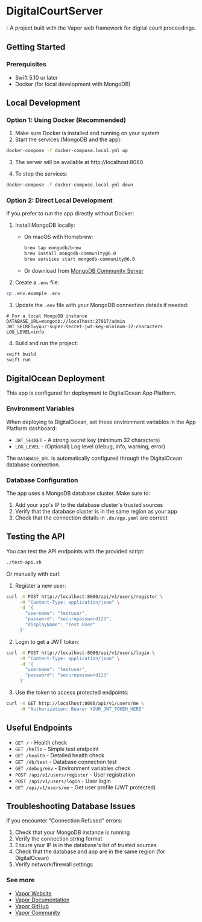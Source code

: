 # DigitalCourtServer

💧 A project built with the Vapor web framework for digital court proceedings.

## Getting Started

### Prerequisites
- Swift 5.10 or later
- Docker (for local development with MongoDB)

## Local Development

### Option 1: Using Docker (Recommended)

1. Make sure Docker is installed and running on your system
2. Start the services (MongoDB and the app):
```bash
docker-compose -f docker-compose.local.yml up
```

3. The server will be available at http://localhost:8080

4. To stop the services:
```bash
docker-compose -f docker-compose.local.yml down
```

### Option 2: Direct Local Development

If you prefer to run the app directly without Docker:

1. Install MongoDB locally:
   - On macOS with Homebrew:
     ```bash
     brew tap mongodb/brew
     brew install mongodb-community@6.0
     brew services start mongodb-community@6.0
     ```
   - Or download from [MongoDB Community Server](https://www.mongodb.com/try/download/community)

2. Create a `.env` file:
```bash
cp .env.example .env
```

3. Update the `.env` file with your MongoDB connection details if needed:
```env
# For a local MongoDB instance
DATABASE_URL=mongodb://localhost:27017/admin
JWT_SECRET=your-super-secret-jwt-key-minimum-32-characters
LOG_LEVEL=info
```

4. Build and run the project:
```bash
swift build
swift run
```

## DigitalOcean Deployment

This app is configured for deployment to DigitalOcean App Platform.

### Environment Variables

When deploying to DigitalOcean, set these environment variables in the App Platform dashboard:

- `JWT_SECRET` - A strong secret key (minimum 32 characters)
- `LOG_LEVEL` - (Optional) Log level (debug, info, warning, error)

The `DATABASE_URL` is automatically configured through the DigitalOcean database connection.

### Database Configuration

The app uses a MongoDB database cluster. Make sure to:

1. Add your app's IP to the database cluster's trusted sources
2. Verify that the database cluster is in the same region as your app
3. Check that the connection details in `.do/app.yaml` are correct

## Testing the API

You can test the API endpoints with the provided script:
```bash
./test-api.sh
```

Or manually with curl:

1. Register a new user:
```bash
curl -X POST http://localhost:8080/api/v1/users/register \
     -H "Content-Type: application/json" \
     -d '{
       "username": "testuser",
       "password": "securepassword123",
       "displayName": "Test User"
     }'
```

2. Login to get a JWT token:
```bash
curl -X POST http://localhost:8080/api/v1/users/login \
     -H "Content-Type: application/json" \
     -d '{
       "username": "testuser",
       "password": "securepassword123"
     }'
```

3. Use the token to access protected endpoints:
```bash
curl -X GET http://localhost:8080/api/v1/users/me \
     -H "Authorization: Bearer YOUR_JWT_TOKEN_HERE"
```

## Useful Endpoints

- `GET /` - Health check
- `GET /hello` - Simple test endpoint
- `GET /health` - Detailed health check
- `GET /db/test` - Database connection test
- `GET /debug/env` - Environment variables check
- `POST /api/v1/users/register` - User registration
- `POST /api/v1/users/login` - User login
- `GET /api/v1/users/me` - Get user profile (JWT protected)

## Troubleshooting Database Issues

If you encounter "Connection Refused" errors:

1. Check that your MongoDB instance is running
2. Verify the connection string format
3. Ensure your IP is in the database's list of trusted sources
4. Check that the database and app are in the same region (for DigitalOcean)
5. Verify network/firewall settings

### See more

- [Vapor Website](https://vapor.codes)
- [Vapor Documentation](https://docs.vapor.codes)
- [Vapor GitHub](https://github.com/vapor)
- [Vapor Community](https://github.com/vapor-community)